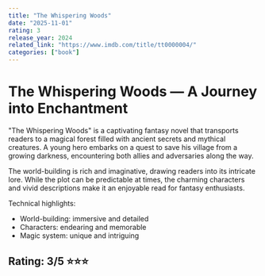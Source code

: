 ```yaml
---
title: "The Whispering Woods"
date: "2025-11-01"
rating: 3
release_year: 2024
related_link: "https://www.imdb.com/title/tt0000004/"
categories: ["book"]
---
```


# The Whispering Woods — A Journey into Enchantment

"The Whispering Woods" is a captivating fantasy novel that transports readers to a magical forest filled with ancient secrets and mythical creatures. A young hero embarks on a quest to save his village from a growing darkness, encountering both allies and adversaries along the way.

The world-building is rich and imaginative, drawing readers into its intricate lore. While the plot can be predictable at times, the charming characters and vivid descriptions make it an enjoyable read for fantasy enthusiasts.

Technical highlights:
- World-building: immersive and detailed
- Characters: endearing and memorable
- Magic system: unique and intriguing

## Rating: 3/5 ⭐⭐⭐